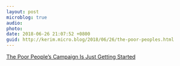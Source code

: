 ```yaml
---
layout: post
microblog: true
audio: 
photo: 
date: 2018-06-26 21:07:52 +0800
guid: http://kerim.micro.blog/2018/06/26/the-poor-peoples.html
---
```

[The Poor People’s Campaign Is Just Getting Started](https://www.thenation.com/article/poor-peoples-campaign-just-getting-started/)
